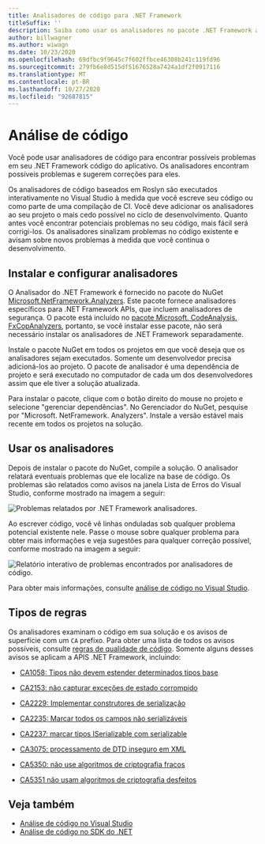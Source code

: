 ```yaml
---
title: Analisadores de código para .NET Framework
titleSuffix: ''
description: Saiba como usar os analisadores no pacote .NET Framework analisadores para encontrar e resolver problemas em seu código.
author: billwagner
ms.author: wiwagn
ms.date: 10/23/2020
ms.openlocfilehash: 69dfbc9f9645c7f602ffbce46308b241c119fd96
ms.sourcegitcommit: 279fb6e8d515df51676528a7424a1df2f0917116
ms.translationtype: MT
ms.contentlocale: pt-BR
ms.lasthandoff: 10/27/2020
ms.locfileid: "92687815"
---
```

# <a name="code-analysis"></a>Análise de código

Você pode usar analisadores de código para encontrar possíveis problemas em seu .NET Framework código do aplicativo. Os analisadores encontram possíveis problemas e sugerem correções para eles.

Os analisadores de código baseados em Roslyn são executados interativamente no Visual Studio à medida que você escreve seu código ou como parte de uma compilação de CI. Você deve adicionar os analisadores ao seu projeto o mais cedo possível no ciclo de desenvolvimento. Quanto antes você encontrar potenciais problemas no seu código, mais fácil será corrigi-los. Os analisadores sinalizam problemas no código existente e avisam sobre novos problemas à medida que você continua o desenvolvimento.

## <a name="install-and-configure-analyzers"></a>Instalar e configurar analisadores

O Analisador do .NET Framework é fornecido no pacote do NuGet [Microsoft.NetFramework.Analyzers](https://www.nuget.org/packages/Microsoft.NetFramework.Analyzers/). Este pacote fornece analisadores específicos para .NET Framework APIs, que incluem analisadores de segurança. O pacote está incluído no [pacote Microsoft. CodeAnalysis. FxCopAnalyzers](https://www.nuget.org/packages/Microsoft.CodeAnalysis.FxCopAnalyzers), portanto, se você instalar esse pacote, não será necessário instalar os analisadores de .NET Framework separadamente.

Instale o pacote NuGet em todos os projetos em que você deseja que os analisadores sejam executados. Somente um desenvolvedor precisa adicioná-los ao projeto. O pacote de analisador é uma dependência de projeto e será executado no computador de cada um dos desenvolvedores assim que ele tiver a solução atualizada.

Para instalar o pacote, clique com o botão direito do mouse no projeto e selecione "gerenciar dependências". No Gerenciador do NuGet, pesquise por "Microsoft. NetFramework. Analyzers". Instale a versão estável mais recente em todos os projetos na solução.

## <a name="use-the-analyzers"></a>Usar os analisadores

Depois de instalar o pacote do NuGet, compile a solução. O analisador relatará eventuais problemas que ele localize na base de código. Os problemas são relatados como avisos na janela Lista de Erros do Visual Studio, conforme mostrado na imagem a seguir:

![Problemas relatados por .NET Framework analisadores.](./media/framework-analyzers-2.png)

Ao escrever código, você vê linhas onduladas sob qualquer problema potencial existente nele.
Passe o mouse sobre qualquer problema para obter mais informações e veja sugestões para qualquer correção possível, conforme mostrado na imagem a seguir:

![Relatório interativo de problemas encontrados por analisadores de código.](./media/framework-analyzers-1.png)

Para obter mais informações, consulte [análise de código no Visual Studio](/visualstudio/code-quality/roslyn-analyzers-overview).

## <a name="types-of-rules"></a>Tipos de regras

Os analisadores examinam o código em sua solução e os avisos de superfície com um `CA` prefixo. Para obter uma lista de todos os avisos possíveis, consulte [regras de qualidade de código](../fundamentals/code-analysis/quality-rules/index.md). Somente alguns desses avisos se aplicam a APIS .NET Framework, incluindo:

- [CA1058: Tipos não devem estender determinados tipos base](../fundamentals/code-analysis/quality-rules/ca1058.md)

- [CA2153: não capturar exceções de estado corrompido](../fundamentals/code-analysis/quality-rules/ca2153.md)

- [CA2229: Implementar construtores de serialização](../fundamentals/code-analysis/quality-rules/ca2229.md)

- [CA2235: Marcar todos os campos não serializáveis](../fundamentals/code-analysis/quality-rules/ca2235.md)

- [CA2237: marcar tipos ISerializable com serializable](../fundamentals/code-analysis/quality-rules/ca2237.md)

- [CA3075: processamento de DTD inseguro em XML](../fundamentals/code-analysis/quality-rules/ca3075.md)

- [CA5350: não use algoritmos de criptografia fracos](../fundamentals/code-analysis/quality-rules/ca5350.md)

- [CA5351 não usam algoritmos de criptografia desfeitos](../fundamentals/code-analysis/quality-rules/ca5351.md)

## <a name="see-also"></a>Veja também

- [Análise de código no Visual Studio](/visualstudio/code-quality/roslyn-analyzers-overview)
- [Análise de código no SDK do .NET](../fundamentals/code-analysis/overview.md)
